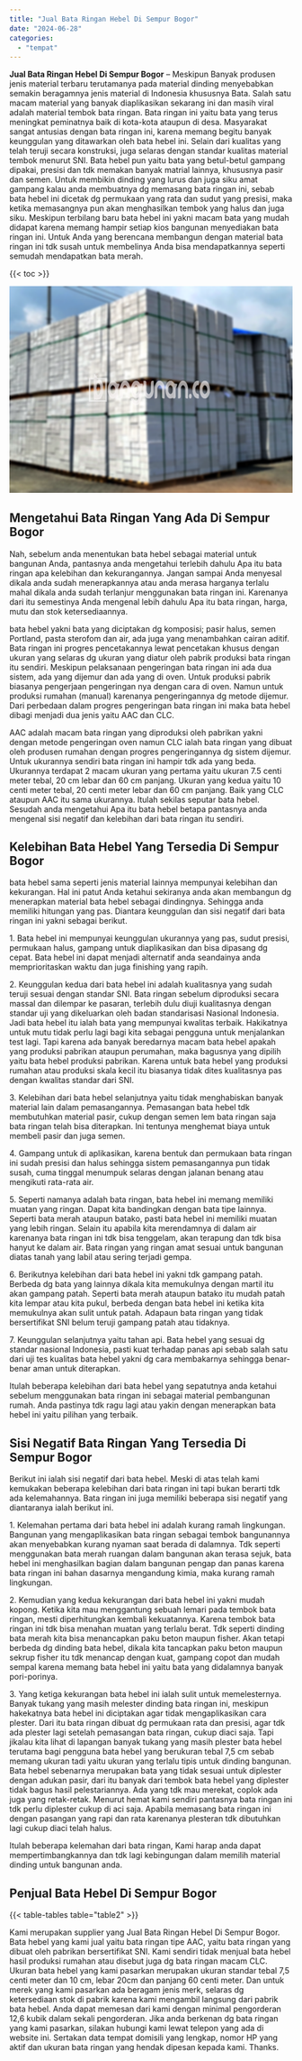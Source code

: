```yaml
---
title: "Jual Bata Ringan Hebel Di Sempur Bogor"
date: "2024-06-28"
categories: 
  - "tempat"
---
```


**Jual Bata Ringan Hebel Di Sempur Bogor** – Meskipun Banyak produsen jenis material terbaru terutamanya pada material dinding menyebabkan semakin beragamnya jenis material di Indonesia khususnya Bata. Salah satu macam material yang banyak diaplikasikan sekarang ini dan masih viral adalah material tembok bata ringan. Bata ringan ini yaitu bata yang terus meningkat peminatnya baik di kota-kota ataupun di desa. Masyarakat sangat antusias dengan bata ringan ini, karena memang begitu banyak keunggulan yang ditawarkan oleh bata hebel ini. Selain dari kualitas yang telah teruji secara konstruksi, juga selaras dengan standar kualitas material tembok menurut SNI. Bata hebel pun yaitu bata yang betul-betul gampang dipakai, presisi dan tdk memakan banyak matrial lainnya, khususnya pasir dan semen. Untuk membikin dinding yang lurus dan juga siku amat gampang kalau anda membuatnya dg memasang bata ringan ini, sebab bata hebel ini dicetak dg permukaan yang rata dan sudut yang presisi, maka ketika memasangnya pun akan menghasilkan tembok yang halus dan juga siku. Meskipun terbilang baru bata hebel ini yakni macam bata yang mudah didapat karena memang hampir setiap kios bangunan menyediakan bata ringan ini. Untuk Anda yang berencana membangun dengan material bata ringan ini tdk susah untuk membelinya Anda bisa mendapatkannya seperti semudah mendapatkan bata merah.

{{< toc >}}

![Jual Bata Ringan Hebel Di Sempur Bogor](/images/jual-hebel-murah-44.png)

## Mengetahui Bata Ringan Yang Ada Di Sempur Bogor

Nah, sebelum anda menentukan bata hebel sebagai material untuk bangunan Anda, pantasnya anda mengetahui terlebih dahulu Apa itu bata ringan apa kelebihan dan kekurangannya. Jangan sampai Anda menyesal dikala anda sudah menerapkannya atau anda merasa harganya terlalu mahal dikala anda sudah terlanjur menggunakan bata ringan ini. Karenanya dari itu semestinya Anda mengenal lebih dahulu Apa itu bata ringan, harga, mutu dan stok ketersediaannya.

bata hebel yakni bata yang diciptakan dg komposisi; pasir halus, semen Portland, pasta sterofom dan air, ada juga yang menambahkan cairan aditif. Bata ringan ini progres pencetakannya lewat pencetakan khusus dengan ukuran yang selaras dg ukuran yang diatur oleh pabrik produksi bata ringan itu sendiri. Meskipun pelaksanaan pengeringan bata ringan ini ada dua sistem, ada yang dijemur dan ada yang di oven. Untuk produksi pabrik biasanya pengerjaan pengeringan nya dengan cara di oven. Namun untuk produksi rumahan (manual) karenanya pengeringannya dg metode dijemur. Dari perbedaan dalam progres pengeringan bata ringan ini maka bata hebel dibagi menjadi dua jenis yaitu AAC dan CLC.

AAC adalah macam bata ringan yang diproduksi oleh pabrikan yakni dengan metode pengeringan oven namun CLC ialah bata ringan yang dibuat oleh produsen rumahan dengan progres pengeringannya dg sistem dijemur. Untuk ukurannya sendiri bata ringan ini hampir tdk ada yang beda. Ukurannya terdapat 2 macam ukuran yang pertama yaitu ukuran 7.5 centi meter tebal, 20 cm lebar dan 60 cm panjang. Ukuran yang kedua yaitu 10 centi meter tebal, 20 centi meter lebar dan 60 cm panjang. Baik yang CLC ataupun AAC itu sama ukurannya. Itulah sekilas seputar bata hebel. Sesudah anda mengetahui Apa itu bata hebel betapa pantasnya anda mengenal sisi negatif dan kelebihan dari bata ringan itu sendiri.

## Kelebihan Bata Hebel Yang Tersedia Di Sempur Bogor

bata hebel sama seperti jenis material lainnya mempunyai kelebihan dan kekurangan. Hal ini patut Anda ketahui sekiranya anda akan membangun dg menerapkan material bata hebel sebagai dindingnya. Sehingga anda memiliki hitungan yang pas. Diantara keunggulan dan sisi negatif dari bata ringan ini yakni sebagai berikut.

1\. Bata hebel ini mempunyai keunggulan ukurannya yang pas, sudut presisi, permukaan halus, gampang untuk diaplikasikan dan bisa dipasang dg cepat. Bata hebel ini dapat menjadi alternatif anda seandainya anda memprioritaskan waktu dan juga finishing yang rapih.

2\. Keunggulan kedua dari bata hebel ini adalah kualitasnya yang sudah teruji sesuai dengan standar SNI. Bata ringan sebelum diproduksi secara massal dan dilempar ke pasaran, terlebih dulu diuji kualitasnya dengan standar uji yang dikeluarkan oleh badan standarisasi Nasional Indonesia. Jadi bata hebel itu ialah bata yang mempunyai kwalitas terbaik. Hakikatnya untuk mutu tidak perlu lagi bagi kita sebagai pengguna untuk menjalankan test lagi. Tapi karena ada banyak beredarnya macam bata hebel apakah yang produksi pabrikan ataupun perumahan, maka bagusnya yang dipilih yaitu bata hebel produksi pabrikan. Karena untuk bata hebel yang produksi rumahan atau produksi skala kecil itu biasanya tidak dites kualitasnya pas dengan kwalitas standar dari SNI.

3\. Kelebihan dari bata hebel selanjutnya yaitu tidak menghabiskan banyak material lain dalam pemasangannya. Pemasangan bata hebel tdk membutuhkan material pasir, cukup dengan semen lem bata ringan saja bata ringan telah bisa diterapkan. Ini tentunya menghemat biaya untuk membeli pasir dan juga semen.

4\. Gampang untuk di aplikasikan, karena bentuk dan permukaan bata ringan ini sudah presisi dan halus sehingga sistem pemasangannya pun tidak susah, cuma tinggal menumpuk selaras dengan jalanan benang atau mengikuti rata-rata air.

5\. Seperti namanya adalah bata ringan, bata hebel ini memang memiliki muatan yang ringan. Dapat kita bandingkan dengan bata tipe lainnya. Seperti bata merah ataupun batako, pasti bata hebel ini memiliki muatan yang lebih ringan. Selain itu apabila kita merendamnya di dalam air karenanya bata ringan ini tdk bisa tenggelam, akan terapung dan tdk bisa hanyut ke dalam air. Bata ringan yang ringan amat sesuai untuk bangunan diatas tanah yang labil atau sering terjadi gempa.

6\. Berikutnya kelebihan dari bata hebel ini yakni tdk gampang patah. Berbeda dg bata yang lainnya dikala kita memukulnya dengan martil itu akan gampang patah. Seperti bata merah ataupun batako itu mudah patah kita lempar atau kita pukul, berbeda dengan bata hebel ini ketika kita memukulnya akan sulit untuk patah. Adapaun bata ringan yang tidak bersertifikat SNI belum teruji gampang patah atau tidaknya.

7\. Keunggulan selanjutnya yaitu tahan api. Bata hebel yang sesuai dg standar nasional Indonesia, pasti kuat terhadap panas api sebab salah satu dari uji tes kualitas bata hebel yakni dg cara membakarnya sehingga benar-benar aman untuk diterapkan.

Itulah beberapa kelebihan dari bata hebel yang sepatutnya anda ketahui sebelum menggunakan bata ringan ini sebagai material pembangunan rumah. Anda pastinya tdk ragu lagi atau yakin dengan menerapkan bata hebel ini yaitu pilihan yang terbaik.

## Sisi Negatif Bata Ringan Yang Tersedia Di Sempur Bogor

Berikut ini ialah sisi negatif dari bata hebel. Meski di atas telah kami kemukakan beberapa kelebihan dari bata ringan ini tapi bukan berarti tdk ada kelemahannya. Bata ringan ini juga memiliki beberapa sisi negatif yang diantaranya ialah berikut ini.

1\. Kelemahan pertama dari bata hebel ini adalah kurang ramah lingkungan. Bangunan yang mengaplikasikan bata ringan sebagai tembok bangunannya akan menyebabkan kurang nyaman saat berada di dalamnya. Tdk seperti menggunakan bata merah ruangan dalam bangunan akan terasa sejuk, bata hebel ini menghasilkan bagian dalam bangunan pengap dan panas karena bata ringan ini bahan dasarnya mengandung kimia, maka kurang ramah lingkungan.

2\. Kemudian yang kedua kekurangan dari bata hebel ini yakni mudah kopong. Ketika kita mau menggantung sebuah lemari pada tembok bata ringan, mesti diperhitungkan kembali kekuatannya. Karena tembok bata ringan ini tdk bisa menahan muatan yang terlalu berat. Tdk seperti dinding bata merah kita bisa menancapkan paku beton maupun fisher. Akan tetapi berbeda dg dinding bata hebel, dikala kita tancapkan paku beton maupun sekrup fisher itu tdk menancap dengan kuat, gampang copot dan mudah sempal karena memang bata hebel ini yaitu bata yang didalamnya banyak pori-porinya.

3\. Yang ketiga kekurangan bata hebel ini ialah sulit untuk memelesternya. Banyak tukang yang masih melester dinding bata ringan ini, meskipun hakekatnya bata hebel ini diciptakan agar tidak mengaplikasikan cara plester. Dari itu bata ringan dibuat dg permukaan rata dan presisi, agar tdk ada plester lagi setelah pemasangan bata ringan, cukup diaci saja. Tapi jikalau kita lihat di lapangan banyak tukang yang masih plester bata hebel terutama bagi pengguna bata hebel yang berukuran tebal 7,5 cm sebab memang ukuran tadi yaitu ukuran yang terlalu tipis untuk dinding bangunan. Bata hebel sebenarnya merupakan bata yang tidak sesuai untuk diplester dengan adukan pasir, dari itu banyak dari tembok bata hebel yang diplester tidak bagus hasil pelestariannya. Ada yang tdk mau merekat, coplok ada juga yang retak-retak. Menurut hemat kami sendiri pantasnya bata ringan ini tdk perlu diplester cukup di aci saja. Apabila memasang bata ringan ini dengan pasangan yang rapi dan rata karenanya plesteran tdk dibutuhkan lagi cukup diaci telah halus.

Itulah beberapa kelemahan dari bata ringan, Kami harap anda dapat mempertimbangkannya dan tdk lagi kebingungan dalam memilih material dinding untuk bangunan anda.

## Penjual Bata Hebel Di Sempur Bogor

{{< table-tables table="table2" >}}

Kami merupakan supplier yang Jual Bata Ringan Hebel Di Sempur Bogor. Bata hebel yang kami jual yaitu bata ringan tipe AAC, yaitu bata ringan yang dibuat oleh pabrikan bersertifikat SNI. Kami sendiri tidak menjual bata hebel hasil produksi rumahan atau disebut juga dg bata ringan macam CLC. Ukuran bata hebel yang kami pasarkan merupakan ukuran standar tebal 7,5 centi meter dan 10 cm, lebar 20cm dan panjang 60 centi meter. Dan untuk merek yang kami pasarkan ada beragam jenis merk, selaras dg ketersediaan stok di pabrik karena kami mengambil langsung dari pabrik bata hebel. Anda dapat memesan dari kami dengan minimal pengorderan 12,6 kubik dalam sekali pengorderan. Jika anda berkenan dg bata ringan yang kami pasarkan, silakan hubungi kami lewat telepon yang ada di website ini. Sertakan data tempat domisili yang lengkap, nomor HP yang aktif dan ukuran bata ringan yang hendak dipesan kepada kami. Thanks.
